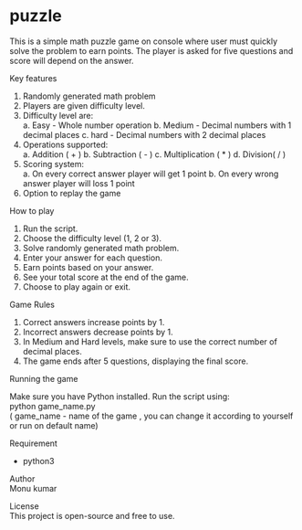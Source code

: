 # puzzle
This is a simple math puzzle game on console where user must quickly solve the problem to earn points.
The player is asked for five questions and score will depend on the answer.


Key features

1. Randomly generated math problem
2. Players are given difficulty level.
3. Difficulty level are:  
    a. Easy - Whole number operation
    b. Medium - Decimal numbers with 1 decimal places
    c. hard - Decimal numbers with 2 decimal places
4. Operations supported:  
    a. Addition ( + )
    b. Subtraction ( - )
    c. Multiplication ( * )
    d. Division( / )
5. Scoring system:  
    a. On every correct answer player will get 1 point
    b. On every wrong answer player will loss 1 point
6. Option to replay the game


How to play

1. Run the script.
2. Choose the difficulty level (1, 2 or 3).
3. Solve randomly generated math problem.
4. Enter your answer for each question.
5. Earn points based on your answer.
6. See your total score at the end of the game.
7. Choose to play again or exit.


Game Rules

1. Correct answers increase points by 1.
2. Incorrect answers decrease points by 1.
3. In Medium and Hard levels, make sure to use the correct number of decimal places.
4. The game ends after 5 questions, displaying the final score.


Running the game

Make sure you have Python installed. Run the script using:  
python game_name.py  
( game_name - name of the game , you can change it according to yourself or run on default name)


Requirement

- python3


Author  
Monu kumar


License  
This project is open-source and free to use.